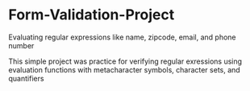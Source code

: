 # Form-Validation-Project
Evaluating regular expressions like name, zipcode, email, and phone number

This simple project was practice for verifying regular exressions using evaluation functions with metacharacter symbols, character sets, and quantifiers
